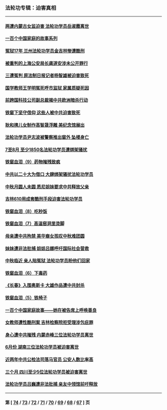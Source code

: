 ### 法轮功专辑：迫害真相
---
#### [两遭内蒙古女监迫害 法轮功学员岳淑霞离世](../../pages/nf4379/n13834576.md) 
#### [一百个中国家庭的故事系列](../../pages/nf4379/n13833308.md) 
#### [冤狱17年 兰州法轮功学员金吉林惨遭酷刑](../../pages/nf4379/n13832422.md) 
#### [被重判的上海公安局长龚道安涉未公开罪行](../../pages/nf4379/n13831922.md) 
#### [三遭冤判 原法制日报记者杨智雄被迫害致死](../../pages/nf4379/n13830419.md) 
#### [国学教师王学明冤死呼市监狱 家属质疑死因](../../pages/nf4379/n13831866.md) 
#### [前跨国科技公司副总裁揭中共欧洲暗杀行动](../../pages/nf4379/n13827561.md) 
#### [铁窗下坚守信仰 这些人被中共迫害致死](../../pages/nf4379/n13828898.md) 
#### [耿和携儿女制作高智晟浮雕 美纪念馆展出](../../pages/nf4379/n13829624.md) 
#### [法轮功学员尹志波被警察推出窗外 坠楼身亡](../../pages/nf4379/n13828273.md) 
#### [7至8月 至少1850名法轮功学员遭绑架骚扰](../../pages/nf4379/n13824925.md) 
#### [铁窗血泪（9）药物摧残致疯](../../pages/nf4379/n13819243.md) 
#### [中共以二十大为借口 大肆绑架骚扰法轮功学员](../../pages/nf4379/n13819570.md) 
#### [中秋月圆人未圆 悉尼姐妹要求中共释放父亲](../../pages/nf4379/n13819642.md) 
#### [吉林610用成套酷刑手段迫害法轮功学员](../../pages/nf4379/n13814775.md) 
#### [铁窗血泪（8）吃秒饭](../../pages/nf4379/n13813761.md) 
#### [铁窗血泪（7）高温窑洞里烫脚](../../pages/nf4379/n13816073.md) 
#### [母亲遭中共拘禁 美华裔女孩叹中秋难团圆](../../pages/nf4379/n13815894.md) 
#### [妹妹遭非法批捕 姐姐吕娜呼吁国际社会营救](../../pages/nf4379/n13814832.md) 
#### [中秋临近 亲人陷冤狱 法轮功学员盼他们回家](../../pages/nf4379/n13814674.md) 
#### [铁窗血泪（6）下毒药](../../pages/nf4379/n13793192.md) 
#### [《长春》入围奥斯卡 大雄作品遭中共封杀](../../pages/nf4379/n13813594.md) 
#### [铁窗血泪（5）铁椅子](../../pages/nf4379/n13805871.md) 
#### [一百个中国家庭故事——她在被告席上呼唤善良](../../pages/nf4379/n13805472.md) 
#### [女教师遭性酷刑案 吉林检察院拒受理涉包庇罪](../../pages/nf4379/n13808837.md) 
#### [身心遭中共摧残 内蒙赤峰三位法轮功学员离世](../../pages/nf4379/n13808436.md) 
#### [6月份 湖南三位法轮功学员被迫害离世](../../pages/nf4379/n13807730.md) 
#### [近两年中共公检法司落马官员 公安人数比率高](../../pages/nf4379/n13807094.md) 
#### [三个月 四川至少5位法轮功学员被迫害离世](../../pages/nf4379/n13807221.md) 
#### [法轮功学员吕巍遭非法批捕 亲友中领馆前吁释放](../../pages/nf4379/n13806418.md) 

---
#### 第 [ [74](./74.md) / [73](./73.md) / [72](./72.md) / [71](./71.md) / [70](./70.md) / [69](./69.md) / [68](./68.md) / [67](./67.md) ] 页
